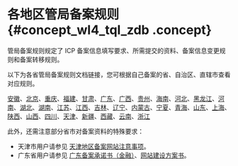 # 各地区管局备案规则 {#concept_wl4_tql_zdb .concept}

管局备案规则规定了 ICP 备案信息填写要求、所需提交的资料、备案信息变更规则和备案转移规则。

以下为各省管局备案规则文档链接，您可根据自己备案的省、自治区、直辖市查看对应规则。

[安徽](intl.zh-CN/管局规则/华东各省管局规则/安徽备案规则.md#)、[北京](intl.zh-CN/管局规则/华北各省管局规则/北京备案规则.md#)、[重庆](intl.zh-CN/管局规则/西南各省管局规则/重庆备案规则.md#)、[福建](intl.zh-CN/管局规则/华东各省管局规则/福建备案规则.md#)、[甘肃](intl.zh-CN/管局规则/西北各省管局规则/甘肃备案规则.md#)、[广东](intl.zh-CN/管局规则/华南各省管局规则/广东备案规则.md#)、[广西](intl.zh-CN/管局规则/华南各省管局规则/广西备案规则.md#)、[贵州](intl.zh-CN/管局规则/西南各省管局规则/贵州备案规则.md#)、[海南](intl.zh-CN/管局规则/华南各省管局规则/海南备案规则.md#)、[河北](intl.zh-CN/管局规则/华北各省管局规则/河北备案规则.md#)、[黑龙江](intl.zh-CN/管局规则/东北各省管局规则/黑龙江备案规则.md#)、[河南](intl.zh-CN/管局规则/华中各省管局规则/河南备案规则.md#)、[湖北](intl.zh-CN/管局规则/华中各省管局规则/湖北备案规则.md#)、[湖南](intl.zh-CN/管局规则/华中各省管局规则/湖南备案规则.md#)、[江苏](intl.zh-CN/管局规则/华东各省管局规则/江苏备案规则.md#)、[江西](intl.zh-CN/管局规则/华中各省管局规则/江西备案规则.md#)、[吉林](intl.zh-CN/管局规则/东北各省管局规则/吉林备案规则.md#)、[辽宁](intl.zh-CN/管局规则/东北各省管局规则/辽宁备案规则.md#)、[内蒙古](intl.zh-CN/管局规则/华北各省管局规则/内蒙古备案规则.md#)、[宁夏](intl.zh-CN/管局规则/西北各省管局规则/宁夏备案规则.md#)、[青海](intl.zh-CN/管局规则/西北各省管局规则/青海备案规则.md#)、[山东](intl.zh-CN/管局规则/华东各省管局规则/山东备案规则.md#)、[上海](intl.zh-CN/管局规则/华东各省管局规则/上海备案规则.md#)、[陕西](intl.zh-CN/管局规则/西北各省管局规则/陕西备案规则.md#)、[山西](intl.zh-CN/管局规则/华北各省管局规则/山西备案规则.md#)、[四川](intl.zh-CN/管局规则/西南各省管局规则/四川备案规则.md#)、[天津](intl.zh-CN/管局规则/华北各省管局规则/天津备案规则.md#)、[新疆](intl.zh-CN/管局规则/西北各省管局规则/新疆备案规则.md#)、[西藏](intl.zh-CN/管局规则/西南各省管局规则/西藏备案规则.md#)、[云南](intl.zh-CN/管局规则/西南各省管局规则/云南备案规则.md#)、[浙江](intl.zh-CN/管局规则/华东各省管局规则/浙江备案规则.md#)

此外，还需注意部分省市对备案资料的特殊要求：

-   天津市用户请参见 [天津地区备案网站注意事项](intl.zh-CN/管局规则/省市特殊要求/关于天津地区备案网站内容一项说明.md#)。
-   广东省用户请参见 [广东备案承诺书（金融）](intl.zh-CN/管局规则/省市特殊要求/广东备案承诺书（金融）.md#)、[网站建设方案书](intl.zh-CN/管局规则/省市特殊要求/网站建设方案书.md#)。

